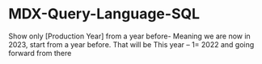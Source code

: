 # MDX-Query-Language-SQL
Show only [Production Year] from a year before- Meaning we are now in 2023, start from a year before. That will be This year – 1= 2022  and going forward from there
